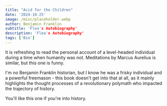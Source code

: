 ```yaml
---
title: "Acid for the Children"
date: '2024-10-25'
image: /misc/placeholder.webp
author: Benjamin Franklin
subtitle: 'Flea's Autobiography'
description: 'Flea's Autobiography'
tags: ['Bio']
---
```


<style jsx>{`
 .prose a {
    text-decoration: underline;
    color: var(--color-accent);
 }
 .prose ol {
    list-style-type: decimal;
    margin-left: 2em; 
    padding-left: 0.5em; 
 }
 .prose ol li {
    margin-bottom: 0.5em;
    color: var(--color-text-primary);
    line-height: 1.5; 
 }
 .prose ol li ul {
    margin-top: 0.5em;
    margin-left: 1em;
 }
 .prose ol li ul li {
    margin-bottom: 0.25em;
 }
 .prose ol li ul li ul {
    margin-left: 2em;
 }
`}</style>

<div class="tldr-section">

It is refreshing to read the personal account of a level-headed individual during a time when humanity was not. Meditations by Marcus Aurelius is similar, but this one is funny.

</div>

I'm no Benjamin Franklin historian, but I know he was a frisky individual and a powerful freemason - this book doesn't get into that at all, as it mainly highlights the thought processes of a revolutionary polymath who impacted the trajectory of history.

You'll like this one if you're into history.